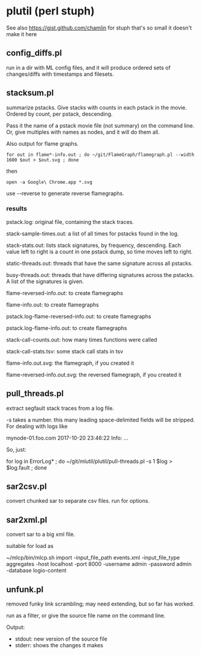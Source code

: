 # plutil (perl stuph)

See also https://gist.github.com/chamlin for stuph that's so small it doesn't make it here

## config_diffs.pl

run in a dir with ML config files, and it will produce ordered sets of changes/diffs with timestamps and filesets.

## stacksum.pl

summarize pstacks.  Give stacks with counts in each pstack in the movie.  Ordered by count, per pstack, descending. 

Pass it the name of a pstack movie file (not summary) on the command line.  Or, give multiples with names as nodes, and it will do them all.

Also output for flame graphs.

    for out in flame*-info.out ; do ~/git/FlameGraph/flamegraph.pl --width 1600 $out > $out.svg ; done

then

    open -a Google\ Chrome.app *.svg

use --reverse to generate reverse flamegraphs.

### results

pstack.log:  original file, containing the stack traces.  

stack-sample-times.out:  a list of all times for pstacks found in the log.

stack-stats.out:  lists stack signatures, by frequency, descending.  Each value left to right is a count in one pstack dump, so time moves left to right.

static-threads.out:  threads that have the same signature across all pstacks.

busy-threads.out:  threads that have differing signatures across the pstacks.  A list of the signatures is given.

flame-reversed-info.out:  to create flamegraphs

flame-info.out:  to create flamegraphs

pstack.log-flame-reversed-info.out:  to create flamegraphs

pstack.log-flame-info.out:  to create flamegraphs

stack-call-counts.out:  how many times functions were called

stack-call-stats.tsv:  some stack call stats in tsv

flame-info.out.svg:  the flamegraph, if you created it

flame-reversed-info.out.svg: the reversed flamegraph, if you created it


## pull_threads.pl

extract segfault stack traces from a log file.

-s takes a number.  this many leading space-delimited fields will be stripped.  For dealing with logs like 

mynode-01.foo.com 2017-10-20 23:46:22 Info: ...

So, just:

for log in ErrorLog\* ; do ~/git/mlutil/plutil/pull-threads.pl -s 1 $log > $log.fault ; done

## sar2csv.pl

convert chunked sar to separate csv files.  run for options.

## sar2xml.pl

convert sar to a big xml file.

suitable for load as

~/mlcp/bin/mlcp.sh import -input_file_path events.xml -input_file_type aggregates -host localhost -port 8000 -username admin -password admin -database logio-content

## unfunk.pl

removed funky link scrambling; may need extending, but so far has worked.

run as a filter, or give the source file name on the command line.

Output:
- stdout:  new version of the source file
- stderr:  shows the changes it makes

